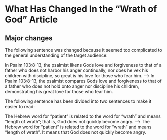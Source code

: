 # What Has Changed In the “Wrath of God” Article

## Major changes
The following sentence was changed because it seemed too complicated to the general understanding of the target audience:

In Psalm 103:8-13, the psalmist likens Gods love and forgiveness to that of a father who does not harbor his anger continually, nor does he vex his children with discipline, so great is his love for those who fear him.
--> In Psalm 103:8-13, the psalmist compares Gods love and forgiveness to that of a father who does not hold onto anger nor discipline his children, demonstrating his great love for those who fear him.

The following sentence has been divided into two sentences to make it easier to read:

The Hebrew word for “patient” is related to the word for “wrath” and means “length of wrath”; that is, God does not quickly become angry.
--> The Hebrew word for “patient” is related to the word for “wrath” and means “length of wrath”. It means that God does not quickly become angry.
